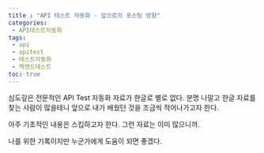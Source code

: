 ```yaml
---
title : "API 테스트 자동화 - 앞으로의 포스팅 방향"  
categories:
 - API테스트자동화
tags:
 - api
 - apitest
 - 테스트자동화
 - 백엔드테스트
toc: true
---
```

심도깊은 전문적인 API Test 자동화 자료가 한글로 별로 없다.
분명 나말고 한글 자료를 찾는 사람이 많을테니 앞으로 내가 배웠던 것을 조금씩 적어나가고자 한다.

아주 기초적인 내용은 스킵하고자 한다. 그런 자료는 이미 많으니까.

나를 위한 기록이지만
누군가에게 도움이 되면 좋겠다.
